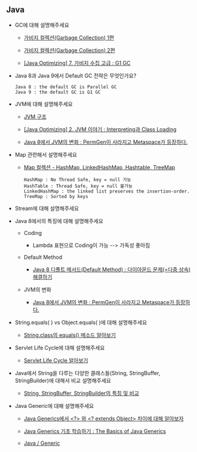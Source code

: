 

## Java

- GC에 대해 설명해주세요

  - [가비지 컬렉션(Garbage Collection) 1편](https://goodgid.github.io/Java-Garbage-Collection-(1))
  
  - [가비지 컬렉션(Garbage Collection) 2편](https://goodgid.github.io/Java-Garbage-Collection-(2))

  - [[Java Optimizing] 7. 가비지 수집 고급 : G1 GC](https://goodgid.github.io/Java-Optimizing-Advanced-Garbage-Collection-G1-GC/)
  
- Java 8과 Java 9에서 Default GC 전략은 무엇인가요?

    ```
    Java 8 : the default GC is Parallel GC 
    Java 9 : the default GC is G1 GC
    ```

- JVM에 대해 설명해주세요

  - [JVM 구조](https://goodgid.github.io/Java-JVM/)

  - [[Java Optimizing] 2. JVM 이야기 : Interpreting과 Class Loading](https://goodgid.github.io/Java-Optimizing-JVM-Story-Interpreting-and-Classloading/)

  - [Java 8에서 JVM의 변화 : PermGen이 사라지고 Metaspace가 등장하다.](https://goodgid.github.io/Java-8-JVM-Metaspace/)

- Map 관련해서 설명해주세요
  
  - [Map 컬렉션 - HashMap, LinkedHashMap, Hashtable, TreeMap](https://velog.io/@gillog/Map-%EC%BB%AC%EB%A0%89%EC%85%98-HashMap)
  
    ```
    HashMap : No Thread Safe, key = null 가능
    HashTable : Thread Safe, key = null 불가능
    LinkedHashMap : the linked list preserves the insertion-order.
    TreeMap : Sorted by keys
    ```

- Stream에 대해 설명해주세요

- Java 8에서의 특징에 대해 설명해주세요

  - Coding
  
    - Lambda 표현으로 Coding이 가능 --> 가독성 좋아짐
    
  - Default Method
  
    - [Java 8 디폴트 메서드(Default Method) : 다이아몬드 문제(=다중 상속) 해결하기](https://goodgid.github.io/Java-8-Default-Method/)
    
  - JVM의 변화
  
    - [Java 8에서 JVM의 변화 : PermGen이 사라지고 Metaspace가 등장하다.](https://goodgid.github.io/Java-8-JVM-Metaspace/)
    
- String.equals( ) vs Object.equals( )에 대해 설명해주세요

  - [String.class의 equals() 메소드 알아보기](https://goodgid.github.io/Java-Object-String-Equlas)
  
- Servlet Life Cycle에 대해 설명해주세요

  - [Servlet Life Cycle 알아보기](https://goodgid.github.io/Java-Servlet-Life-Cycle/)
  
- Java에서 String을 다루는 다양한 클래스들(String, StringBuffer, StringBuilder)에 대해서 비교 설명해주세요 

  - [String, StringBuffer, StringBuilder의 특징 및 비교](https://goodgid.github.io/Java-String-Set/)
- Java Generic에 대해 설명해주세요

  - [Java Generics에서 <?> 와 <? extends Object> 차이에 대해 알아보자](https://goodgid.github.io/Java-Generics-vs-Extends-Object/)

  - [Java Generics 기초 학습하기 : The Basics of Java Generics](https://goodgid.github.io/The-Basics-of-Java-Generics/)

  - [Java / Generic](https://cla9.tistory.com/category/JAVA/Generic)
